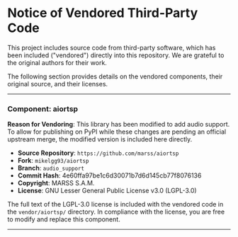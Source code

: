# Notice of Vendored Third-Party Code

This project includes source code from third-party software, which has been included ("vendored") directly into this repository. We are grateful to the original authors for their work.

The following section provides details on the vendored components, their original source, and their licenses.

---

### Component: aiortsp

**Reason for Vendoring**: This library has been modified to add audio support. To allow for publishing on PyPI while these changes are pending an official upstream merge, the modified version is included here directly.

- **Source Repository**: `https://github.com/marss/aiortsp`
- **Fork**: `mikelgg93/aiortsp`
- **Branch**: `audio_support`
- **Commit Hash**: 4e60ffa97be1c6d30071b7d6d145cb77f8076136
- **Copyright**: MARSS S.A.M.
- **License**: GNU Lesser General Public License v3.0 (LGPL-3.0)

The full text of the LGPL-3.0 license is included with the vendored code in the `vendor/aiortsp/` directory. In compliance with the license, you are free to modify and replace this component.

---
